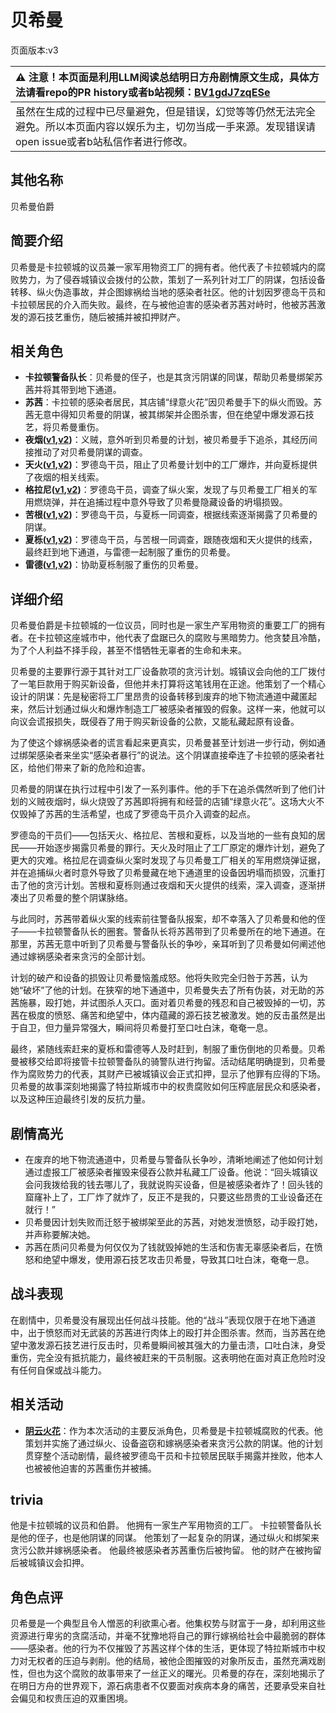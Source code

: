 # 贝希曼
页面版本:v3
 

| :warning: 注意！本页面是利用LLM阅读总结明日方舟剧情原文生成，具体方法请看repo的PR history或者b站视频：[BV1gdJ7zqESe](https://www.bilibili.com/video/BV1gdJ7zqESe/)         |
|:----------------------------|
| 虽然在生成的过程中已尽量避免，但是错误，幻觉等等仍然无法完全避免。所以本页面内容以娱乐为主，切勿当成一手来源。发现错误请open issue或者b站私信作者进行修改。|



## 其他名称
贝希曼伯爵
## 简要介绍
贝希曼是卡拉顿城的议员兼一家军用物资工厂的拥有者。他代表了卡拉顿城内的腐败势力，为了侵吞城镇议会拨付的公款，策划了一系列针对工厂的阴谋，包括设备转移、纵火伪造事故，并企图嫁祸给当地的感染者社区。他的计划因罗德岛干员和卡拉顿居民的介入而失败。最终，在与被他迫害的感染者苏茜对峙时，他被苏茜激发的源石技艺重伤，随后被捕并被扣押财产。
## 相关角色
-   **卡拉顿警备队长**：贝希曼的侄子，也是其贪污阴谋的同谋，帮助贝希曼绑架苏茜并将其带到地下通道。
-   **苏茜**：卡拉顿的感染者居民，其店铺“绿意火花”因贝希曼手下的纵火而毁。苏茜无意中得知贝希曼的阴谋，被其绑架并企图杀害，但在绝望中爆发源石技艺，将贝希曼重伤。
-   **夜烟([v1](../chars/char_141_nights.md),[v2](char_141_nights.md))**：义贼，意外听到贝希曼的计划，被贝希曼手下追杀，其经历间接推动了对贝希曼阴谋的调查。
-   **天火([v1](../chars/char_166_skfire.md),[v2](char_166_skfire.md))**：罗德岛干员，阻止了贝希曼计划中的工厂爆炸，并向夏栎提供了夜烟的相关线索。
-   **格拉尼([v1](../chars/char_220_grani.md),[v2](char_220_grani.md))**：罗德岛干员，调查了纵火案，发现了与贝希曼工厂相关的军用燃烧弹，并在追捕过程中意外导致了贝希曼隐藏设备的坍塌损毁。
-   **苦根([v1](../chars/extended_char_ku_gen.md),[v2](extended_char_ku_gen.md))**：罗德岛干员，与夏栎一同调查，根据线索逐渐揭露了贝希曼的阴谋。
-   **夏栎([v1](../chars/char_492_quercu.md),[v2](char_492_quercu.md))**：罗德岛干员，与苦根一同调查，跟随夜烟和天火提供的线索，最终赶到地下通道，与雷德一起制服了重伤的贝希曼。
-   **雷德([v1](../chars/extended_char_lei_de.md),[v2](extended_char_lei_de.md))**：协助夏栎制服了重伤的贝希曼。
## 详细介绍
贝希曼伯爵是卡拉顿城的一位议员，同时也是一家生产军用物资的重要工厂的拥有者。在卡拉顿这座城市中，他代表了盘踞已久的腐败与黑暗势力。他贪婪且冷酷，为了个人利益不择手段，甚至不惜牺牲无辜者的生命和未来。

贝希曼的主要罪行源于其针对工厂设备款项的贪污计划。城镇议会向他的工厂拨付了一笔巨款用于购买新设备，但他并未打算将这笔钱用在正途。他策划了一个精心设计的阴谋：先是秘密将工厂里昂贵的设备转移到废弃的地下物流通道中藏匿起来，然后计划通过纵火和爆炸制造工厂被感染者摧毁的假象。这样一来，他就可以向议会谎报损失，既侵吞了用于购买新设备的公款，又能私藏起原有设备。

为了使这个嫁祸感染者的谎言看起来更真实，贝希曼甚至计划进一步行动，例如通过绑架感染者来坐实“感染者暴行”的说法。这个阴谋直接牵连了卡拉顿的感染者社区，给他们带来了新的危险和迫害。

贝希曼的阴谋在执行过程中引发了一系列事件。他的手下在追杀偶然听到了他们计划的义贼夜烟时，纵火烧毁了苏茜即将拥有和经营的店铺“绿意火花”。这场大火不仅毁掉了苏茜的生活希望，也成了罗德岛干员介入调查的起点。

罗德岛的干员们——包括天火、格拉尼、苦根和夏栎，以及当地的一些有良知的居民——开始逐步揭露贝希曼的罪行。天火及时阻止了工厂原定的爆炸计划，避免了更大的灾难。格拉尼在调查纵火案时发现了与贝希曼工厂相关的军用燃烧弹证据，并在追捕纵火者时意外导致了贝希曼藏在地下通道里的设备因坍塌而损毁，沉重打击了他的贪污计划。苦根和夏栎则通过夜烟和天火提供的线索，深入调查，逐渐拼凑出了贝希曼的整个阴谋脉络。

与此同时，苏茜带着纵火案的线索前往警备队报案，却不幸落入了贝希曼和他的侄子——卡拉顿警备队长的圈套。警备队长将苏茜带到了贝希曼所在的地下通道。在那里，苏茜无意中听到了贝希曼与警备队长的争吵，亲耳听到了贝希曼如何阐述他通过嫁祸感染者来贪污的全部计划。

计划的破产和设备的损毁让贝希曼恼羞成怒。他将失败完全归咎于苏茜，认为她“破坏”了他的计划。在狭窄的地下通道中，贝希曼失去了所有伪装，对无助的苏茜施暴，殴打她，并试图杀人灭口。面对着贝希曼的残忍和自己被毁掉的一切，苏茜在极度的愤怒、痛苦和绝望中，体内蕴藏的源石技艺被激发。她的反击虽然是出于自卫，但力量异常强大，瞬间将贝希曼打至口吐白沫，奄奄一息。

最终，紧随线索赶来的夏栎和雷德等人及时赶到，制服了重伤倒地的贝希曼。贝希曼被移交给即将接管卡拉顿警备队的骑警队进行拘留。活动结尾明确提到，贝希曼作为腐败势力的代表，其财产已被城镇议会正式扣押，显示了他罪有应得的下场。贝希曼的故事深刻地揭露了特拉斯城市中的权贵腐败如何压榨底层民众和感染者，以及这种压迫最终引发的反抗力量。
## 剧情高光
- 在废弃的地下物流通道中，贝希曼与警备队长争吵，清晰地阐述了他如何计划通过虚报工厂被感染者摧毁来侵吞公款并私藏工厂设备。他说：“回头城镇议会问我拨给我的钱去哪儿了，我就说购买设备，但是被感染者炸了！回头钱的窟窿补上了，工厂炸了就炸了，反正不是我的，只要这些昂贵的工业设备还在就行！”
- 贝希曼因计划失败而迁怒于被绑架至此的苏茜，对她发泄愤怒，动手殴打她，并声称要解决她。
- 苏茜在质问贝希曼为何仅仅为了钱就毁掉她的生活和伤害无辜感染者后，在愤怒和绝望中爆发，使用源石技艺攻击贝希曼，导致其口吐白沫，奄奄一息。
## 战斗表现
在剧情中，贝希曼没有展现出任何战斗技能。他的“战斗”表现仅限于在地下通道中，出于愤怒而对无武装的苏茜进行肉体上的殴打并企图杀害。然而，当苏茜在绝望中激发源石技艺进行反击时，贝希曼瞬间被其强大的力量击溃，口吐白沫，身受重伤，完全没有抵抗能力，最终被赶来的干员制服。这表明他在面对真正危险时没有任何自保或战斗能力。
## 相关活动
-   **[阴云火花](../stories/act10mini.md)**：作为本次活动的主要反派角色，贝希曼是卡拉顿城腐败的代表。他策划并实施了通过纵火、设备盗窃和嫁祸感染者来贪污公款的阴谋。他的计划贯穿整个活动剧情，最终被罗德岛干员和卡拉顿居民联手揭露并挫败，他本人也被被他迫害的苏茜重伤并被捕。
## trivia
他是卡拉顿城的议员和伯爵。
他拥有一家生产军用物资的工厂。
卡拉顿警备队长是他的侄子，也是他阴谋的同谋。
他策划了一起复杂的阴谋，通过纵火和绑架来贪污公款并嫁祸感染者。
他最终被感染者苏茜重伤后被拘留。
他的财产在被拘留后被城镇议会扣押。
## 角色点评
贝希曼是一个典型且令人憎恶的利欲熏心者。他集权势与财富于一身，却利用这些资源进行卑劣的贪腐活动，并毫不犹豫地将自己的罪行嫁祸给社会中最脆弱的群体——感染者。他的行为不仅摧毁了苏茜这样个体的生活，更体现了特拉斯城市中权力对无权者的压迫与剥削。他的结局，被他企图摧毁的对象所反击，虽然充满戏剧性，但也为这个腐败的故事带来了一丝正义的曙光。贝希曼的存在，深刻地揭示了在明日方舟的世界观下，源石病患者不仅要面对疾病本身的痛苦，还要承受来自社会偏见和权贵压迫的双重困境。